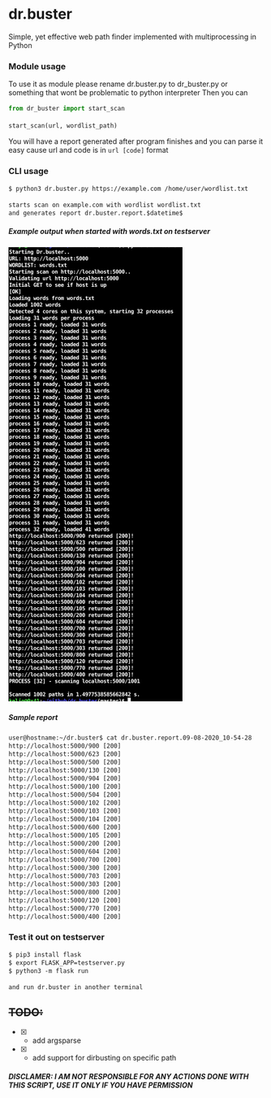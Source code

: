 # dr.buster
Simple, yet effective web path finder implemented with multiprocessing in Python

### Module usage
To use it as module please rename dr.buster.py to dr_buster.py or something that wont be problematic to python interpreter
Then you can

```py
from dr_buster import start_scan

start_scan(url, wordlist_path)
```
You will have a report generated after program finishes and you can parse it easy cause url and code is in `url [code]` format

### CLI usage
```
$ python3 dr.buster.py https://example.com /home/user/wordlist.txt

starts scan on example.com with wordlist wordlist.txt
and generates report dr.buster.report.$datetime$
```

##### Example output when started with words.txt on testserver
![alt text](res/usage.png)

##### Sample report
```
user@hostname:~/dr.buster$ cat dr.buster.report.09-08-2020_10-54-28 
http://localhost:5000/900 [200]
http://localhost:5000/623 [200]
http://localhost:5000/500 [200]
http://localhost:5000/130 [200]
http://localhost:5000/904 [200]
http://localhost:5000/100 [200]
http://localhost:5000/504 [200]
http://localhost:5000/102 [200]
http://localhost:5000/103 [200]
http://localhost:5000/104 [200]
http://localhost:5000/600 [200]
http://localhost:5000/105 [200]
http://localhost:5000/200 [200]
http://localhost:5000/604 [200]
http://localhost:5000/700 [200]
http://localhost:5000/300 [200]
http://localhost:5000/703 [200]
http://localhost:5000/303 [200]
http://localhost:5000/800 [200]
http://localhost:5000/120 [200]
http://localhost:5000/770 [200]
http://localhost:5000/400 [200]
```

### Test it out on testserver
```
$ pip3 install flask
$ export FLASK_APP=testserver.py
$ python3 -m flask run

and run dr.buster in another terminal
```

## ~~TODO:~~
* [x] - add argsparse
* [x] - add support for dirbusting on specific path

##### DISCLAMER: I AM NOT RESPONSIBLE FOR ANY ACTIONS DONE WITH THIS SCRIPT, USE IT ONLY IF YOU HAVE PERMISSION
